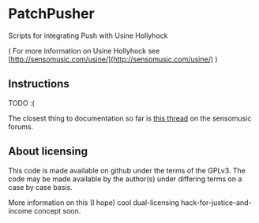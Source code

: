 PatchPusher
===========

Scripts for integrating Push with Usine Hollyhock

( For more information on Usine Hollyhock see [http://sensomusic.com/usine/](http://sensomusic.com/usine/) )

## Instructions

TODO :(

The closest thing to documentation so far is [this thread](http://www.sensomusic.com/forums/viewtopic.php?id=4310) 
on the sensomusic forums.




## About licensing

This code is made available on github under the terms of the GPLv3. 
The code may be made available by the author(s) under differing terms on a case by case basis.

More information on this (I hope) cool dual-licensing hack-for-justice-and-income concept soon.

